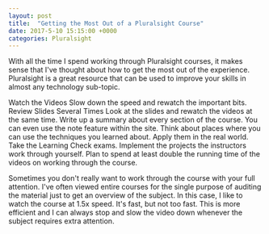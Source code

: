 ```yaml
---
layout: post
title:  "Getting the Most Out of a Pluralsight Course"
date: 2017-5-10 15:15:00 +0000
categories: Pluralsight
---
```


With all the time I spend working through Pluralsight courses, it makes sense that I've thought about how to get the most out of the experience. Pluralsight is a great resource that can be used to improve your skills in almost any technology sub-topic.

Watch the Videos
Slow down the speed and rewatch the important bits.
Review Slides Several Times
Look at the slides and rewatch the videos at the same time.
Write up a summary about every section of the course. You can even use the note feature within the site.
Think about places where you can use the techniques you learned about. Apply them in the real world.
Take the Learning Check exams.
Implement the projects the instructors work through yourself.
Plan to spend at least double the running time of the videos on working through the course.

Sometimes you don't really want to work through the course with your full attention. I've often viewed entire courses for the single purpose of auditing the material just to get an overview of the subject. In this case, I like to watch the course at 1.5x speed. It's fast, but not too fast. This is more efficient and I can always stop and slow the video down whenever the subject requires extra attention.